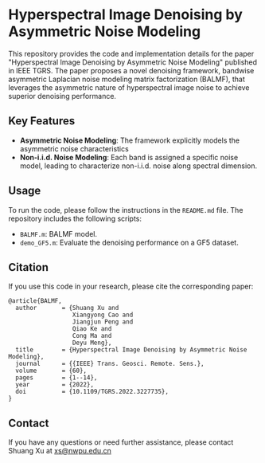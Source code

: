 # Hyperspectral Image Denoising by Asymmetric Noise Modeling
This repository provides the code and implementation details for the paper "Hyperspectral Image Denoising by Asymmetric Noise Modeling" published in IEEE TGRS. The paper proposes a novel denoising framework, bandwise asymmetric Laplacian noise modeling matrix factorization (BALMF), that leverages the asymmetric nature of hyperspectral image noise to achieve superior denoising performance.

## Key Features
* **Asymmetric Noise Modeling**:  The framework explicitly models the asymmetric noise characteristics
* **Non-i.i.d. Noise Modeling**:  Each band is assigned a specific noise model, leading to characterize non-i.i.d. noise along spectral dimension.

## Usage
To run the code, please follow the instructions in the `README.md` file. The repository includes the following scripts:
* `BALMF.m`: BALMF model.
* `demo_GF5.m`: Evaluate the denoising performance on a GF5 dataset.

## Citation
If you use this code in your research, please cite the corresponding paper:
```
@article{BALMF,
  author       = {Shuang Xu and
                  Xiangyong Cao and
                  Jiangjun Peng and
                  Qiao Ke and
                  Cong Ma and
                  Deyu Meng},
  title        = {Hyperspectral Image Denoising by Asymmetric Noise Modeling},
  journal      = {{IEEE} Trans. Geosci. Remote. Sens.},
  volume       = {60},
  pages        = {1--14},
  year         = {2022},
  doi          = {10.1109/TGRS.2022.3227735},
}
```

## Contact
If you have any questions or need further assistance, please contact Shuang Xu at xs@nwpu.edu.cn


